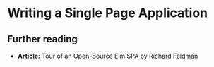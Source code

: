 # Writing a Single Page Application

## Further reading

* **Article:** [Tour of an Open-Source Elm SPA](https://dev.to/rtfeldman/tour-of-an-open-source-elm-spa) by Richard Feldman



